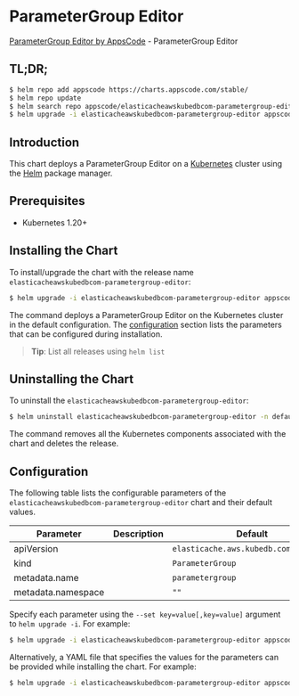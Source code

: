 # ParameterGroup Editor

[ParameterGroup Editor by AppsCode](https://appscode.com) - ParameterGroup Editor

## TL;DR;

```bash
$ helm repo add appscode https://charts.appscode.com/stable/
$ helm repo update
$ helm search repo appscode/elasticacheawskubedbcom-parametergroup-editor --version=v0.16.0
$ helm upgrade -i elasticacheawskubedbcom-parametergroup-editor appscode/elasticacheawskubedbcom-parametergroup-editor -n default --create-namespace --version=v0.16.0
```

## Introduction

This chart deploys a ParameterGroup Editor on a [Kubernetes](http://kubernetes.io) cluster using the [Helm](https://helm.sh) package manager.

## Prerequisites

- Kubernetes 1.20+

## Installing the Chart

To install/upgrade the chart with the release name `elasticacheawskubedbcom-parametergroup-editor`:

```bash
$ helm upgrade -i elasticacheawskubedbcom-parametergroup-editor appscode/elasticacheawskubedbcom-parametergroup-editor -n default --create-namespace --version=v0.16.0
```

The command deploys a ParameterGroup Editor on the Kubernetes cluster in the default configuration. The [configuration](#configuration) section lists the parameters that can be configured during installation.

> **Tip**: List all releases using `helm list`

## Uninstalling the Chart

To uninstall the `elasticacheawskubedbcom-parametergroup-editor`:

```bash
$ helm uninstall elasticacheawskubedbcom-parametergroup-editor -n default
```

The command removes all the Kubernetes components associated with the chart and deletes the release.

## Configuration

The following table lists the configurable parameters of the `elasticacheawskubedbcom-parametergroup-editor` chart and their default values.

|     Parameter      | Description |                     Default                      |
|--------------------|-------------|--------------------------------------------------|
| apiVersion         |             | <code>elasticache.aws.kubedb.com/v1alpha1</code> |
| kind               |             | <code>ParameterGroup</code>                      |
| metadata.name      |             | <code>parametergroup</code>                      |
| metadata.namespace |             | <code>""</code>                                  |


Specify each parameter using the `--set key=value[,key=value]` argument to `helm upgrade -i`. For example:

```bash
$ helm upgrade -i elasticacheawskubedbcom-parametergroup-editor appscode/elasticacheawskubedbcom-parametergroup-editor -n default --create-namespace --version=v0.16.0 --set apiVersion=elasticache.aws.kubedb.com/v1alpha1
```

Alternatively, a YAML file that specifies the values for the parameters can be provided while
installing the chart. For example:

```bash
$ helm upgrade -i elasticacheawskubedbcom-parametergroup-editor appscode/elasticacheawskubedbcom-parametergroup-editor -n default --create-namespace --version=v0.16.0 --values values.yaml
```

